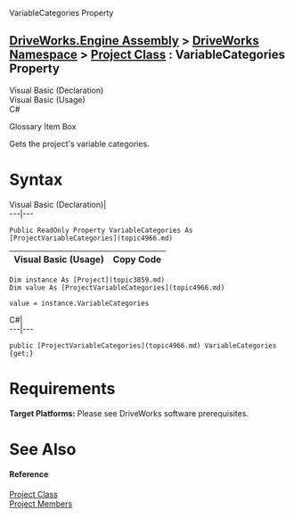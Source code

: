 VariableCategories Property   
  
[DriveWorks.Engine Assembly](topic2156.md) > [DriveWorks Namespace](topic2159.md) > [Project Class](topic3859.md) : VariableCategories Property  
---  
  
Visual Basic (Declaration)    
Visual Basic (Usage)    
C# 

Glossary Item Box

Gets the project's variable categories. 

# Syntax

Visual Basic (Declaration)|   
---|---  
      
    
    Public ReadOnly Property VariableCategories As [ProjectVariableCategories](topic4966.md)  
  
Visual Basic (Usage)| Copy Code  
---|---  
      
    
    Dim instance As [Project](topic3859.md)
    Dim value As [ProjectVariableCategories](topic4966.md)
     
    value = instance.VariableCategories  
  
C#|   
---|---  
      
    
    public [ProjectVariableCategories](topic4966.md) VariableCategories {get;}  
  
# Requirements

**Target Platforms:** Please see DriveWorks software prerequisites.

# See Also

#### Reference

[Project Class](topic3859.md)   
[Project Members](topic3860.md)


